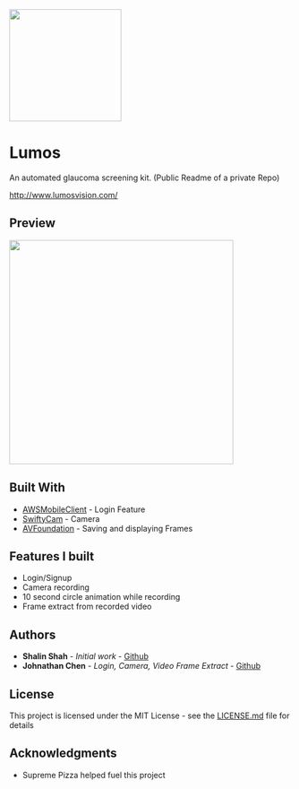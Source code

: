 <img height="200" width="auto" src="http://www.lumosvision.com/files/logo-icon-2.png">

# Lumos

An automated glaucoma screening kit. (Public Readme of a private Repo)

http://www.lumosvision.com/

## Preview

<img height="400" width="auto" src="http://www.lumosvision.com/files/lumos-wireframe.png">

## Built With

* [AWSMobileClient](http://www.aws.amazon.com) - Login Feature
* [SwiftyCam](https://github.com/Awalz/SwiftyCam) - Camera
* [AVFoundation](https://developer.apple.com/av-foundation/) - Saving and displaying Frames

## Features I built 
* Login/Signup 
* Camera recording
* 10 second circle animation while recording
* Frame extract from recorded video

## Authors

* **Shalin Shah** - *Initial work* - [Github](https://github.com/Johnathanachen)
* **Johnathan Chen** - *Login, Camera, Video Frame Extract* - [Github](https://github.com/shalins)

## License

This project is licensed under the MIT License - see the [LICENSE.md](LICENSE.md) file for details

## Acknowledgments

* Supreme Pizza helped fuel this project
